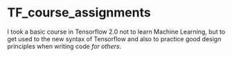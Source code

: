 # TF_course_assignments
I took a basic course in Tensorflow 2.0 not to learn Machine Learning, but to get used to the new syntax of Tensorflow and also to practice good design principles when writing code *for others*.

